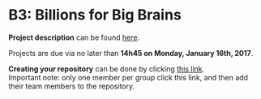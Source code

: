 # B3: Billions for Big Brains

**Project description** can be found [here](./billions-big-brains-2017.pdf).

Projects are due via no later than **14h45 on Monday, January 16th, 2017**.

**Creating your repository** can be done by clicking
[this link](https://classroom.github.com/group-assignment-invitations/3cd8ae151b5e13636ea778975c10b68d).
<br/>Important note: only one member per group click this link, and then add their team members to the
repository.
